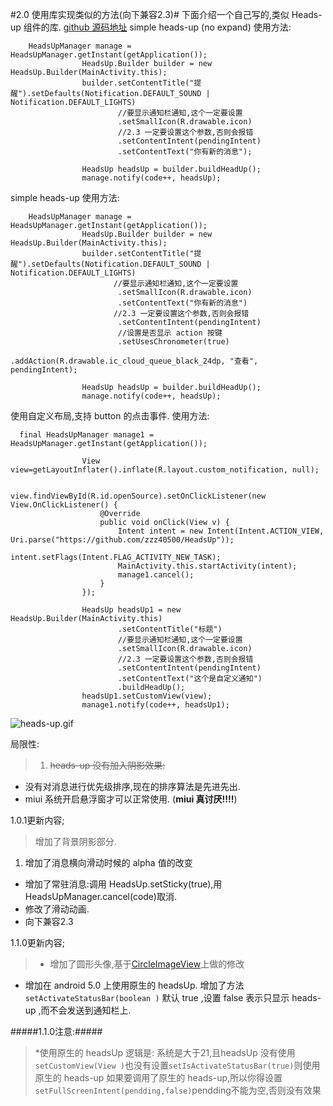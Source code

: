 #2.0 使用库实现类似的方法(向下兼容2.3)#
下面介绍一个自己写的,类似 Heads-up 组件的库.
[github 源码地址](https://github.com/zzz40500/HeadsUp)
simple heads-up (no expand)
使用方法:
~~~
    HeadsUpManager manage = HeadsUpManager.getInstant(getApplication());
                HeadsUp.Builder builder = new HeadsUp.Builder(MainActivity.this);
                builder.setContentTitle("提醒").setDefaults(Notification.DEFAULT_SOUND | Notification.DEFAULT_LIGHTS)
                        //要显示通知栏通知,这个一定要设置
                        .setSmallIcon(R.drawable.icon)
                        //2.3 一定要设置这个参数,否则会报错
                        .setContentIntent(pendingIntent)
                        .setContentText("你有新的消息");

                HeadsUp headsUp = builder.buildHeadUp();
                manage.notify(code++, headsUp);
~~~
simple heads-up 
使用方法:
~~~
    HeadsUpManager manage = HeadsUpManager.getInstant(getApplication());
                HeadsUp.Builder builder = new HeadsUp.Builder(MainActivity.this);
                builder.setContentTitle("提醒").setDefaults(Notification.DEFAULT_SOUND | Notification.DEFAULT_LIGHTS)
                       //要显示通知栏通知,这个一定要设置
                        .setSmallIcon(R.drawable.icon)
                        .setContentText("你有新的消息")
                       //2.3 一定要设置这个参数,否则会报错
                        .setContentIntent(pendingIntent)
                        //设置是否显示 action 按键
                        .setUsesChronometer(true)
                        .addAction(R.drawable.ic_cloud_queue_black_24dp, "查看", pendingIntent);

                HeadsUp headsUp = builder.buildHeadUp();
                manage.notify(code++, headsUp);
~~~

使用自定义布局,支持 button 的点击事件.
使用方法:
~~~
  final HeadsUpManager manage1 = HeadsUpManager.getInstant(getApplication());

                View view=getLayoutInflater().inflate(R.layout.custom_notification, null);

                view.findViewById(R.id.openSource).setOnClickListener(new View.OnClickListener() {
                    @Override
                    public void onClick(View v) {
                        Intent intent = new Intent(Intent.ACTION_VIEW, Uri.parse("https://github.com/zzz40500/HeadsUp"));
                        intent.setFlags(Intent.FLAG_ACTIVITY_NEW_TASK);
                        MainActivity.this.startActivity(intent);
                        manage1.cancel();
                    }
                });

                HeadsUp headsUp1 = new HeadsUp.Builder(MainActivity.this)
                        .setContentTitle("标题")
                        //要显示通知栏通知,这个一定要设置
                        .setSmallIcon(R.drawable.icon)
                        //2.3 一定要设置这个参数,否则会报错
                        .setContentIntent(pendingIntent)
                        .setContentText("这个是自定义通知")
                        .buildHeadUp();
                headsUp1.setCustomView(view);
                manage1.notify(code++, headsUp1);
~~~

![heads-up.gif](http://upload-images.jianshu.io/upload_images/166866-543a5d26ab71d0f6.gif)

局限性:
>1. ~~heads-up 没有加入阴影效果:~~
* 没有对消息进行优先级排序,现在的排序算法是先进先出.
* miui 系统开启悬浮窗才可以正常使用. (**miui 真讨厌!!!!**)

1.0.1更新内容;
 >增加了背景阴影部分.
  1. 增加了消息横向滑动时候的 alpha 值的改变
  * 增加了常驻消息:调用 HeadsUp.setSticky(true),用 HeadsUpManager.cancel(code)取消.
  * 修改了滑动动画.
  * 向下兼容2.3

1.1.0更新内容;
>* 增加了圆形头像,基于[CircleImageView](https://github.com/hdodenhof/CircleImageView)上做的修改
* 增加在 android 5.0 上使用原生的 headsUp.
增加了方法 `setActivateStatusBar(boolean )` 默认 true  ,设置 false 表示只显示 heads-up ,而不会发送到通知栏上.

#####1.1.0注意:#####
>*使用原生的 headsUp 逻辑是: 
    系统是大于21,且headsUp 没有使用`setCustomView(View )`也没有设置`setIsActivateStatusBar(true)`则使用原生的 heads-up
如果要调用了原生的 heads-up,所以你得设置`setFullScreenIntent(pendding,false)`pendding不能为空,否则没有效果









